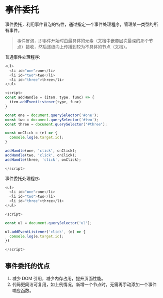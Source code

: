 # 事件委托

事件委托，利用事件冒泡的特性，通过指定一个事件处理程序，管理某一类型的所有事件。

<!-- more -->

> 事件冒泡，即事件开始时由最具体的元素（文档中嵌套层次最深的那个节点）接收，然后逐级向上传播到较为不具体的节点（文档）。

普通事件处理程序:

```js
<ul>
  <li id="one">one</li>
  <li id="two">two</li>
  <li id="three">three</li>
</ul>

<script>
const addHandle = (item, type, func) => {
  item.addEventListener(type, func)
}

const one = document.querySelector('#one');
const two = document.querySelector('#two');
const three = document.querySelector('#three');

const onClick = (e) => {
  console.log(e.target.id);
}

addHandle(one, 'click', onClick);
addHandle(two, 'click', onClick);
addHandle(three, 'click', onClick);

</script>
```

事件委托处理程序:

```js
<ul>
  <li id="one">one</li>
  <li id="two">two</li>
  <li id="three">three</li>
</ul>

<script>

const ul = document.querySelector('ul');

ul.addEventListener('click', (e) => {
  console.log(e.target.id);
})

</script>
```

## 事件委托的优点

1. 减少 DOM 引用，减少内存占用，提升页面性能。
2. 代码更简洁可复用，如上例情况，新增一个节点时，无需再手动添加一个事件响应函数。
